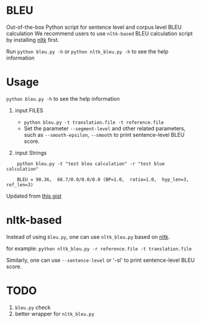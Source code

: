 # BLEU

Out-of-the-box Python script for sentence level and corpus level BLEU calculation
We recommend users to use `nltk-based` BLEU calculation script by installing [nltk](http://www.nltk.org/) first.

Run `python bleu.py -h` or `python nltk_bleu.py -h` to see the help information

# Usage

`python bleu.py -h` to see the help information

1. input FILES
    * `python bleu.py -t translation.file -t reference.file`
    * Set the parameter `--segment-level` and other related parameters, such as `--smooth-epsilon`, `--smooth` to print sentence-level BLEU score.

2. input Strings
```
    python bleu.py -t "test bleu calculation" -r "test blue calculation"
    
    BLEU = 90.36,  66.7/0.0/0.0/0.0 (BP=1.0,  ratio=1.0,  hyp_len=3,  ref_len=3)
```

Updated from [this gist](https://gist.github.com/alvations/838cb021712ad66e7768)

# nltk-based
Instead of using `bleu.py`, one can use `nltk_bleu.py` based on [nltk](http://www.nltk.org/).

for example:
    ```
    python nltk_bleu.py -r reference.file -t translation.file
    ```

Similarly, one can use `--sentence-level` or '-sl' to print sentence-level BLEU score.

# TODO
1. `bleu.py` check
2. better wrapper for `nltk_bleu.py`
